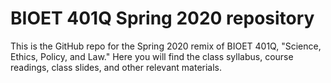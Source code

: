 # BIOET 401Q Spring 2020 repository

This is the GitHub repo for the Spring 2020 remix of BIOET 401Q, "Science, Ethics, Policy, and Law." Here you will find the class syllabus, course readings, class slides, and other relevant materials.
